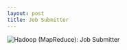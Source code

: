 ```yaml
---
layout: post
title: Job Submitter
---
```

![Hadoop (MapReduce): Job Submitter](public/images/hadoop-mapreduce-job-submitter_53301531-b380-4305-81ab-51c70a00da8d.png)
